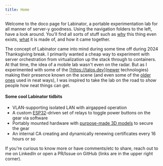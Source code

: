 ```yaml
---
title: Home
---
```

Welcome to the doco page for Labinator, a portable experimentation lab for all manner of server-y goodness.
Using the navigation folders to the left, have a look around.
You'll find all sorts of stuff such as [why](about) this thing even exists, [what](bom) it is made of, and how it came together.

The concept of Labinator came into mind during some time off during 2024 Thanksgiving break.
I primarily wanted a cheap way to experiment with server orchestration from virtualization up the stack through to containers.
At that time, the idea of a mobile lab wasn't even on the radar.
But as I experimented with some of the [https://talos.dev](newer technologies) making their presence known on the scene (and even some of the [older ones](https://en.wikipedia.org/wiki/Preboot_Execution_Environment) used in neat ways), I was inspired to take the lab on the road to *show* people how neat things can get.

#### Some cool Labinator tidbits
* VLAN-supporting isolated LAN with airgapped operation
* A custom [ESP32](https://www.espressif.com/en/products/socs/esp32)-driven set of relays to toggle power buttons on the gear via software
* Portably mounted hardware with [purpose-made 3D models](models) to secure the gear
* An internal CA creating and dynamically renewing certificates every 16 hours or so

If you're curious to know more or have comments/etc to share, reach out to me on LinkedIn or open a PR/Issue on GitHub (links are in the upper right corner).